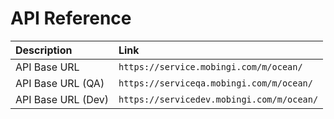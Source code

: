 # API Reference

| Description | Link |
| :--- | :--- |
| API Base URL | `https://service.mobingi.com/m/ocean/` |
| API Base URL (QA) | `https://serviceqa.mobingi.com/m/ocean/` |
| API Base URL (Dev) | `https://servicedev.mobingi.com/m/ocean/` |
